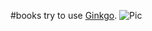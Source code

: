 #books
try to use [Ginkgo](https://github.com/onsi/ginkgo).
![Pic](http://pic18.nipic.com/20111209/8572021_214931094000_2.jpg)

